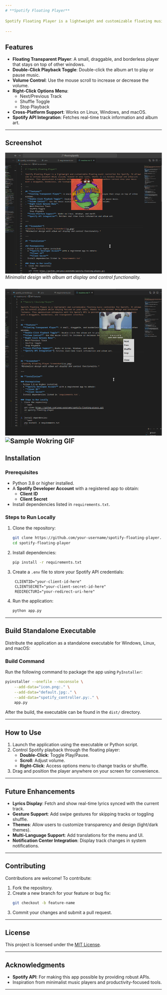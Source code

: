 ```yaml
---
# **Spotify Floating Player**

Spotify Floating Player is a lightweight and customizable floating music controller for Spotify. It allows you to control playback while staying focused on your tasks, thanks to its minimal design and intuitive features. This application integrates with the Spotify API to provide seamless control over your music with a draggable, borderless, and transparent interface.

---
```


## **Features**
- **Floating Transparent Player**: A small, draggable, and borderless player that stays on top of other windows.
- **Double-Click Playback Toggle**: Double-click the album art to play or pause music.
- **Volume Control**: Use the mouse scroll to increase or decrease the volume.
- **Right-Click Options Menu**:
  - Next/Previous Track
  - Shuffle Toggle
  - Stop Playback
- **Cross-Platform Support**: Works on Linux, Windows, and macOS.
- **Spotify API Integration**: Fetches real-time track information and album art.

---

## **Screenshot**
![Spotify Floating Player Screenshot](ss.png)  
*Minimalist design with album art display and control functionality.*

![Spotify Floating Player Menu](sss.png)  
![Sample Wokring GIF](sample.gif)  
---

## **Installation**

### Prerequisites
- Python 3.8 or higher installed.
- A **Spotify Developer Account** with a registered app to obtain:
  - **Client ID**
  - **Client Secret**
- Install dependencies listed in `requirements.txt`.

### Steps to Run Locally
1. Clone the repository:
   ```bash
   git clone https://github.com/your-username/spotify-floating-player.git
   cd spotify-floating-player
   ```

2. Install dependencies:
   ```bash
   pip install -r requirements.txt
   ```

3. Create a `.env` file to store your Spotify API credentials:
   ```env
    CLIENTID="your-client-id-here"
    CLIENTSECRET="your-client-secret-id-here"
    REDIRECTURI="your-redirect-uri-here"
   ```

4. Run the application:
   ```bash
   python app.py
   ```

---

## **Build Standalone Executable**
Distribute the application as a standalone executable for Windows, Linux, and macOS:

### Build Command
Run the following command to package the app using `PyInstaller`:
```bash
pyinstaller --onefile --noconsole \
    --add-data="icon.png:." \
    --add-data="default.jpg:." \
    --add-data="spotify_controller.py:." \
    app.py
```

After the build, the executable can be found in the `dist/` directory.

---

## **How to Use**
1. Launch the application using the executable or Python script.
2. Control Spotify playback through the floating player:
   - **Double-Click**: Toggle Play/Pause.
   - **Scroll**: Adjust volume.
   - **Right-Click**: Access options menu to change tracks or shuffle.
3. Drag and position the player anywhere on your screen for convenience.

---

## **Future Enhancements**
- **Lyrics Display**: Fetch and show real-time lyrics synced with the current track.
- **Gesture Support**: Add swipe gestures for skipping tracks or toggling shuffle.
- **Themes**: Allow users to customize transparency and design (light/dark themes).
- **Multi-Language Support**: Add translations for the menu and UI.
- **Notification Center Integration**: Display track changes in system notifications.

---

## **Contributing**
Contributions are welcome! To contribute:
1. Fork the repository.
2. Create a new branch for your feature or bug fix:
   ```bash
   git checkout -b feature-name
   ```
3. Commit your changes and submit a pull request.

---

## **License**
This project is licensed under the [MIT License](LICENSE).

---

## **Acknowledgments**
- **Spotify API**: For making this app possible by providing robust APIs.
- Inspiration from minimalist music players and productivity-focused tools.

---